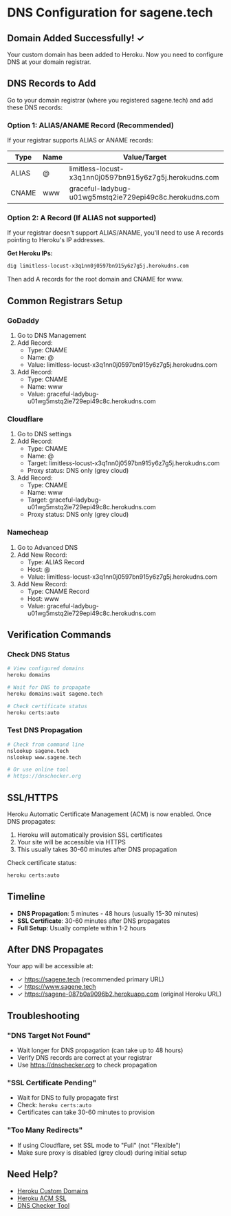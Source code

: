 # DNS Configuration for sagene.tech

## Domain Added Successfully! ✓

Your custom domain has been added to Heroku. Now you need to configure DNS at your domain registrar.

## DNS Records to Add

Go to your domain registrar (where you registered sagene.tech) and add these DNS records:

### Option 1: ALIAS/ANAME Record (Recommended)

If your registrar supports ALIAS or ANAME records:

| Type  | Name | Value/Target |
|-------|------|--------------|
| ALIAS | @    | limitless-locust-x3q1nn0j0597bn915y6z7g5j.herokudns.com |
| CNAME | www  | graceful-ladybug-u01wg5mstq2ie729epi49c8c.herokudns.com |

### Option 2: A Record (If ALIAS not supported)

If your registrar doesn't support ALIAS/ANAME, you'll need to use A records pointing to Heroku's IP addresses.

**Get Heroku IPs:**
```bash
dig limitless-locust-x3q1nn0j0597bn915y6z7g5j.herokudns.com
```

Then add A records for the root domain and CNAME for www.

## Common Registrars Setup

### GoDaddy
1. Go to DNS Management
2. Add Record:
   - Type: CNAME
   - Name: @
   - Value: limitless-locust-x3q1nn0j0597bn915y6z7g5j.herokudns.com
3. Add Record:
   - Type: CNAME
   - Name: www
   - Value: graceful-ladybug-u01wg5mstq2ie729epi49c8c.herokudns.com

### Cloudflare
1. Go to DNS settings
2. Add Record:
   - Type: CNAME
   - Name: @
   - Target: limitless-locust-x3q1nn0j0597bn915y6z7g5j.herokudns.com
   - Proxy status: DNS only (grey cloud)
3. Add Record:
   - Type: CNAME
   - Name: www
   - Target: graceful-ladybug-u01wg5mstq2ie729epi49c8c.herokudns.com
   - Proxy status: DNS only (grey cloud)

### Namecheap
1. Go to Advanced DNS
2. Add New Record:
   - Type: ALIAS Record
   - Host: @
   - Value: limitless-locust-x3q1nn0j0597bn915y6z7g5j.herokudns.com
3. Add New Record:
   - Type: CNAME Record
   - Host: www
   - Value: graceful-ladybug-u01wg5mstq2ie729epi49c8c.herokudns.com

## Verification Commands

### Check DNS Status
```bash
# View configured domains
heroku domains

# Wait for DNS to propagate
heroku domains:wait sagene.tech

# Check certificate status
heroku certs:auto
```

### Test DNS Propagation
```bash
# Check from command line
nslookup sagene.tech
nslookup www.sagene.tech

# Or use online tool
# https://dnschecker.org
```

## SSL/HTTPS

Heroku Automatic Certificate Management (ACM) is now enabled. Once DNS propagates:

1. Heroku will automatically provision SSL certificates
2. Your site will be accessible via HTTPS
3. This usually takes 30-60 minutes after DNS propagation

Check certificate status:
```bash
heroku certs:auto
```

## Timeline

- **DNS Propagation**: 5 minutes - 48 hours (usually 15-30 minutes)
- **SSL Certificate**: 30-60 minutes after DNS propagates
- **Full Setup**: Usually complete within 1-2 hours

## After DNS Propagates

Your app will be accessible at:
- ✓ https://sagene.tech (recommended primary URL)
- ✓ https://www.sagene.tech
- ✓ https://sagene-087b0a9096b2.herokuapp.com (original Heroku URL)

## Troubleshooting

### "DNS Target Not Found"
- Wait longer for DNS propagation (can take up to 48 hours)
- Verify DNS records are correct at your registrar
- Use https://dnschecker.org to check propagation

### "SSL Certificate Pending"
- Wait for DNS to fully propagate first
- Check: `heroku certs:auto`
- Certificates can take 30-60 minutes to provision

### "Too Many Redirects"
- If using Cloudflare, set SSL mode to "Full" (not "Flexible")
- Make sure proxy is disabled (grey cloud) during initial setup

## Need Help?

- [Heroku Custom Domains](https://devcenter.heroku.com/articles/custom-domains)
- [Heroku ACM SSL](https://devcenter.heroku.com/articles/automated-certificate-management)
- [DNS Checker Tool](https://dnschecker.org)
